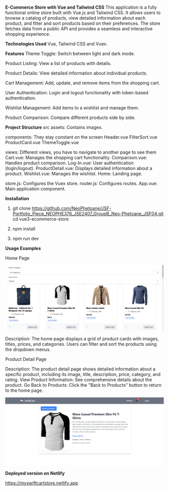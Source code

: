**E-Commerce Store with Vue and Tailwind CSS**
This application is a fully functional online store built with Vue.js and Tailwind CSS. It allows users to browse a catalog of products, view detailed information about each product, and filter and sort products based on their preferences. The store fetches data from a public API and provides a seamless and interactive shopping experience.

**Technologies Used**
Vue, Tailwind CSS and Vuex.

**Features**
Theme Toggle: Switch between light and dark mode.

Product Listing: View a list of products with details.

Product Details: View detailed information about individual products.

Cart Management: Add, update, and remove items from the shopping cart.

User Authentication: Login and logout functionality with token-based authentication.

Wishlist Management: Add items to a wishlist and manage them.

Product Comparison: Compare different products side by side.


**Project Structure**
src
  assets: Contains images.
 
 components: They stay constant on the screen
    Header.vue
    FilterSort.vue
    ProductCard.vue
    ThemeToggle.vue

 views: Different views, you have to navigate to another page to see them
    Cart.vue: Manages the shopping cart functionality.
    Comparison.vue: Handles product comparison.
    Log-In.vue: User authentication (login/logout).
    ProductDetail.vue: Displays detailed information about a product.
    Wishlist.vue: Manages the wishlist.
    Home: Landing page.


  store.js: Configures the Vuex store.
  router.js: Configures routes.
  App.vue: Main application component.



**Installation**

1. git clone https://github.com/NeoPhetoane/JSF-Portfolio_Piece_NEOPHE376_JSE2407_GroupB_Neo-Phetoane_JSF04.git
cd vue3-ecommerce-store

2. npm install

3. npm run dev

**Usage Examples**

Home Page

<img src="images/Screenshot (209).png" alt="Home page screenshot">

Description: The home page displays a grid of product cards with images, titles, prices, and categories. Users can filter and sort the products using the dropdown menus.

Product Detail Page

Description: The product detail page shows detailed information about a specific product, including its image, title, description, price, category, and rating.
View Product Information: See comprehensive details about the product.
Go Back to Products: Click the "Back to Products" button to return to the home page.

<img src="images/Screenshot (210).png" alt="Detail Page screenshot">


**Deployed version on Netlify**

https://myswiftcartstore.netlify.app 